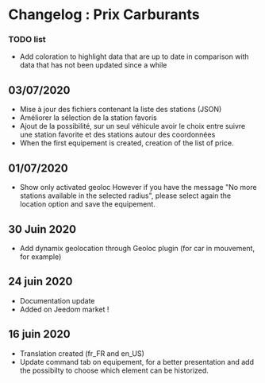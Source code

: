 # Changelog : Prix Carburants

### TODO list
- Add coloration to highlight data that are up to date in comparison with data that has not been updated since a while

## 03/07/2020
- Mise à jour des fichiers contenant la liste des stations (JSON)
- Améliorer la sélection de la station favoris
- Ajout de la possibilité, sur un seul véhicule avoir le choix entre suivre une station favorite et des stations autour des coordonnées
- When the first equipement is created, creation of the list of price.

## 01/07/2020
- Show only activated geoloc
However if you have the message "No more stations available in the selected radius", please select again the location option and save the equipement.

## 30 Juin 2020
- Add dynamix geolocation through Geoloc plugin (for car in mouvement, for example)

## 24 juin 2020
- Documentation update
- Added on Jeedom market !

## 16 juin 2020
- Translation created (fr_FR and en_US)
- Update command tab on equipement, for a better presentation and add the possibilty to choose which element can be historized.